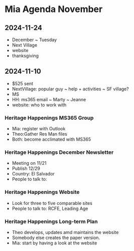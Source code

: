 # Mia Agenda November


## 2024-11-24

* December ~ Tuesday 
* Next Village
* website
* thanksgiving

## 2024-11-10

* $525 sent
* NextVillage: popular guy ~ help + activities ~ SF village?
* MS
* HH: ms365 email ~ Marty ~ Jeanne
* website: who to work with


### Heritage Happenings MS365 Group

* Mia: register with Outlook
* Theo:Gather Res Man files
* Both: become acclimated with MS365

### Heritage Happenings December Newsletter

* Meeting on 11/21
* Publish 12/29
* Country: El Salvador
* People to talk to:

### Heritage Happenings Website

* Look for three to five comparable sites
* People to talk to: RCFE, Leading Age

### Heritage Happenings Long-term Plan

* Theo develops, updates amd maintains the website
* Somebody else creates the paper version.
* Mia: start by having a look at the website

